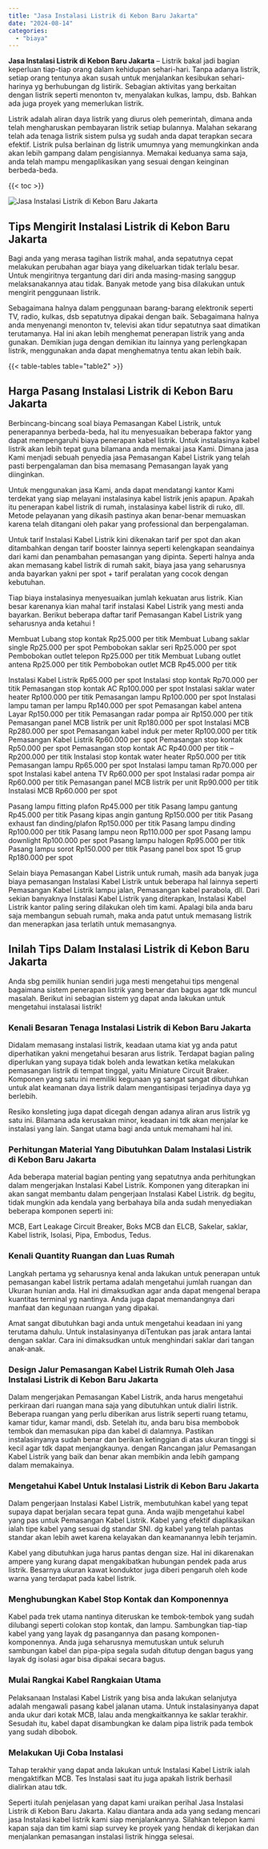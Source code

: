 ```yaml
---
title: "Jasa Instalasi Listrik di Kebon Baru Jakarta"
date: "2024-08-14"
categories: 
  - "biaya"
---
```


**Jasa Instalasi Listrik di Kebon Baru Jakarta** – Listrik bakal jadi bagian keperluan tiap-tiap orang dalam kehidupan sehari-hari. Tanpa adanya listrik, setiap orang tentunya akan susah untuk menjalankan kesibukan sehari-harinya yg berhubungan dg listirik. Sebagian aktivitas yang berkaitan dengan listrik seperti menonton tv, menyalakan kulkas, lampu, dsb. Bahkan ada juga proyek yang memerlukan listrik.

Listrik adalah aliran daya listrik yang diurus oleh pemerintah, dimana anda telah mengharuskan pembayaran listrik setiap bulannya. Malahan sekarang telah ada tenaga listrik sistem pulsa yg sudah anda dapat terapkan secara efektif. Listrik pulsa berlainan dg listrik umumnya yang memungkinkan anda akan lebih gampang dalam pengisiannya. Memakai keduanya sama saja, anda telah mampu mengaplikasikan yang sesuai dengan keinginan berbeda-beda.

{{< toc >}}

![Jasa Instalasi Listrik di Kebon Baru Jakarta](/images/instalasi-listrik-murah07.png)

## Tips Mengirit Instalasi Listrik di Kebon Baru Jakarta

Bagi anda yang merasa tagihan listrik mahal, anda sepatutnya cepat melakukan perubahan agar biaya yang dikeluarkan tidak terlalu besar. Untuk mengiritnya tergantung dari diri anda masing-masing sanggup melaksanakannya atau tidak. Banyak metode yang bisa dilakukan untuk mengirit penggunaan listrik.

Sebagaimana halnya dalam penggunaan barang-barang elektronik seperti TV, radio, kulkas, dsb sepatutnya dipakai dengan baik. Sebagaimana halnya anda menyenangi menonton tv, televisi akan tidur sepatutnya saat dimatikan terutamanya. Hal ini akan lebih menghemat penerapan listrik yang anda gunakan. Demikian juga dengan demikian itu lainnya yang perlengkapan listrik, menggunakan anda dapat menghematnya tentu akan lebih baik.

{{< table-tables table="table2" >}}

## Harga Pasang Instalasi Listrik di Kebon Baru Jakarta

Berbincang-bincang soal biaya Pemasangan Kabel Listrik, untuk penerapannya berbeda-beda, hal itu menyesuaikan beberapa faktor yang dapat mempengaruhi biaya penerapan kabel listrik. Untuk instalasinya kabel listrik akan lebih tepat guna bilamana anda memakai jasa Kami. Dimana jasa Kami menjadi sebuah penyedia jasa Pemasangan Kabel Listrik yang telah pasti berpengalaman dan bisa memasang Pemasangan layak yang diinginkan.

Untuk menggunakan jasa Kami, anda dapat mendatangi kantor Kami terdekat yang siap melayani instalasinya kabel listrik jenis apapun. Apakah itu penerapan kabel listrik di rumah, instalasinya kabel listrik di ruko, dll. Metode pelayanan yang dikasih pastinya akan benar-benar memuaskan karena telah ditangani oleh pakar yang professional dan berpengalaman.

Untuk tarif Instalasi Kabel Listrik kini dikenakan tarif per spot dan akan ditambahkan dengan tarif booster lainnya seperti kelengkapan seandainya dari kami dan penambahan pemasangan yang dipinta. Seperti halnya anda akan memasang kabel listrik di rumah sakit, biaya jasa yang seharusnya anda bayarkan yakni per spot + tarif peralatan yang cocok dengan kebutuhan.

Tiap biaya instalasinya menyesuaikan jumlah kekuatan arus listrik. Kian besar karenanya kian mahal tarif instalasi Kabel Listrik yang mesti anda bayarkan. Berikut beberapa daftar tarif Pemasangan Kabel Listrik yang seharusnya anda ketahui !

Membuat Lubang stop kontak Rp25.000 per titik Membuat Lubang saklar single Rp25.000 per spot Pembobokan saklar seri Rp25.000 per spot Pembobokan outlet telepon Rp25.000 per titik Membuat Lubang outlet antena Rp25.000 per titik Pembobokan outlet MCB Rp45.000 per titik

Instalasi Kabel Listrik Rp65.000 per spot Instalasi stop kontak Rp70.000 per titik Pemasangan stop kontak AC Rp100.000 per spot Instalasi saklar water heater Rp100.000 per titik Pemasangan lampu Rp100.000 per spot Instalasi lampu taman per lampu Rp140.000 per spot Pemasangan kabel antena Layar Rp150.000 per titik Pemasangan radar pompa air Rp150.000 per titik Pemasangan panel MCB listrik per unit Rp180.000 per spot Instalasi MCB Rp280.000 per spot Pemasangan kabel induk per meter Rp100.000 per titik Pemasangan Kabel Listrik Rp60.000 per spot Pemasangan stop kontak Rp50.000 per spot Pemasangan stop kontak AC Rp40.000 per titik – Rp200.000 per titik Instalasi stop kontak water heater Rp50.000 per titik Pemasangan lampu Rp65.000 per spot Instalasi lampu taman Rp70.000 per spot Instalasi kabel antena TV Rp60.000 per spot Instalasi radar pompa air Rp60.000 per titik Pemasangan panel MCB listrik per unit Rp90.000 per titik Instalasi MCB Rp60.000 per spot

Pasang lampu fitting plafon Rp45.000 per titik Pasang lampu gantung Rp45.000 per titik Pasang kipas angin gantung Rp150.000 per titik Pasang exhaust fan dinding/plafon Rp150.000 per titik Pasang lampu dinding Rp100.000 per titik Pasang lampu neon Rp110.000 per spot Pasang lampu downlight Rp100.000 per spot Pasang lampu halogen Rp95.000 per titik Pasang lampu sorot Rp150.000 per titik Pasang panel box spot 15 grup Rp180.000 per spot

Selain biaya Pemasangan Kabel Listrik untuk rumah, masih ada banyak juga biaya pemasangan Instalasi Kabel Listrik untuk beberapa hal lainnya seperti Pemasangan Kabel Listrik lampu jalan, Pemasangan kabel parabola, dll. Dari sekian banyaknya Instalasi Kabel Listrik yang diterapkan, Instalasi Kabel Listrik kantor paling sering dilakukan oleh tim kami. Apalagi bila anda baru saja membangun sebuah rumah, maka anda patut untuk memasang listrik dan menerapkan jasa terlatih untuk memasangnya.

## Inilah Tips Dalam Instalasi Listrik di Kebon Baru Jakarta


Anda sbg pemilik hunian sendiri juga mesti mengetahui tips mengenal bagaimana sistem penerapan listrik yang benar dan bagus agar tdk muncul masalah. Berikut ini sebagian sistem yg dapat anda lakukan untuk mengetahui instalasai listrik!

### Kenali Besaran Tenaga Instalasi Listrik di Kebon Baru Jakarta

Didalam memasang instalasi listrik, keadaan utama kiat yg anda patut diperhatikan yakni mengetahui besaran arus listrik. Terdapat bagian paling diperlukan yang supaya tidak boleh anda lewatkan ketika melakukan pemasangan listrik di tempat tinggal, yaitu Miniature Circuit Braker. Komponen yang satu ini memiliki kegunaan yg sangat sangat dibutuhkan untuk alat keamanan daya listrik dalam mengantisipasi terjadinya daya yg berlebih.

Resiko konsleting juga dapat dicegah dengan adanya aliran arus listrik yg satu ini. Bilamana ada kerusakan minor, keadaan ini tdk akan menjalar ke instalasi yang lain. Sangat utama bagi anda untuk memahami hal ini.

### Perhitungan Material Yang Dibutuhkan Dalam Instalasi Listrik di Kebon Baru Jakarta

Ada beberapa material bagian penting yang sepatutnya anda perhitungkan dalam mengerjakan Instalasi Kabel Listrik. Komponen yang diterapkan ini akan sangat membantu dalam pengerjaan Instalasi Kabel Listrik. dg begitu, tidak mungkin ada kendala yang berbahaya bila anda sudah menyediakan beberapa komponen seperti ini:

MCB, Eart Leakage Circuit Breaker, Boks MCB dan ELCB, Sakelar, saklar, Kabel listrik, Isolasi, Pipa, Embodus, Tedus.

### Kenali Quantity Ruangan dan Luas Rumah

Langkah pertama yg seharusnya kenal anda lakukan untuk penerapan untuk pemasangan kabel listrik pertama adalah mengetahui jumlah ruangan dan Ukuran hunian anda. Hal ini dimaksudkan agar anda dapat mengenal berapa kuantitas terminal yg nantinya. Anda juga dapat memandangnya dari manfaat dan kegunaan ruangan yang dipakai.

Amat sangat dibutuhkan bagi anda untuk mengetahui keadaan ini yang terutama dahulu. Untuk instalasinyanya diTentukan pas jarak antara lantai dengan saklar. Cara ini dimaksudkan untuk menghindari saklar dari tangan anak-anak.

### Design Jalur Pemasangan Kabel Listrik Rumah Oleh Jasa Instalasi Listrik di Kebon Baru Jakarta

Dalam mengerjakan Pemasangan Kabel Listrik, anda harus mengetahui perkiraan dari ruangan mana saja yang dibutuhkan untuk dialiri listrik. Beberapa ruangan yang perlu diberikan arus listrik seperti ruang tetamu, kamar tidur, kamar mandi, dsb. Setelah itu, anda baru bisa membobok tembok dan memasukan pipa dan kabel di dalamnya. Pastikan instalasinyanya sudah benar dan berikan ketinggian di atas ukuran tinggi si kecil agar tdk dapat menjangkaunya. dengan Rancangan jalur Pemasangan Kabel Listrik yang baik dan benar akan membikin anda lebih gampang dalam memakainya.

### Mengetahui Kabel Untuk Instalasi Listrik di Kebon Baru Jakarta

Dalam pengerjaan Instalasi Kabel Listrik, membutuhkan kabel yang tepat supaya dapat berjalan secara tepat guna. Anda wajib mengetahui kabel yang pas untuk Pemasangan Kabel Listrik. Kabel yang efektif diaplikasikan ialah tipe kabel yang sesuai dg standar SNI. dg kabel yang telah pantas standar akan lebih awet karena kelayakan dan keamanannya lebih terjamin.

Kabel yang dibutuhkan juga harus pantas dengan size. Hal ini dikarenakan ampere yang kurang dapat mengakibatkan hubungan pendek pada arus listrik. Besarnya ukuran kawat konduktor juga diberi pengaruh oleh kode warna yang terdapat pada kabel listrik.

### Menghubungkan Kabel Stop Kontak dan Komponennya

Kabel pada trek utama nantinya diteruskan ke tembok-tembok yang sudah dilubangi seperti colokan stop kontak, dan lampu. Sambungkan tiap-tiap kabel yang yang layak dg pasangannya dan pasang komponen-komponennya. Anda juga seharusnya memutuskan untuk seluruh sambungan kabel dan pipa-pipa segala sudah ditutup dengan bagus yang layak dg isolasi agar bisa dipakai secara bagus.

### Mulai Rangkai Kabel Rangkaian Utama

Pelaksanaan Instalasi Kabel Listrik yang bisa anda lakukan selanjutya adalah mengawali pasang kabel jalanan utama. Untuk instalasinyanya dapat anda ukur dari kotak MCB, lalau anda mengkaitkannya ke saklar terakhir. Sesudah itu, kabel dapat disambungkan ke dalam pipa listrik pada tembok yang sudah dibobok.

### Melakukan Uji Coba Instalasi

Tahap terakhir yang dapat anda lakukan untuk Instalasi Kabel Listrik ialah mengaktifkan MCB. Tes Instalasi saat itu juga apakah listrik berhasil dialirkan atau tdk.

Seperti itulah penjelasan yang dapat kami uraikan perihal Jasa Instalasi Listrik di Kebon Baru Jakarta. Kalau diantara anda ada yang sedang mencari jasa Instalasi kabel listrik kami siap menjalankannya. Silahkan telepon kami kapan saja dan tim kami siap survey ke proyek yang hendak di kerjakan dan menjalankan pemasangan instalasi listrik hingga selesai.
